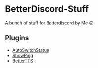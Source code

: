 # BetterDiscord-Stuff
A bunch of stuff for Betterdiscord by Me 🙃

## Plugins
- [AutoSwitchStatus](https://github.com/nicola02nb/BetterDiscord-Stuff/tree/main/Plugins/AutoSwitchStatus)
- [ShowPing](https://github.com/nicola02nb/BetterDiscord-Stuff/tree/main/Plugins/ShowPing)
- [BetterTTS](https://github.com/nicola02nb/BetterDiscord-Stuff/tree/main/BetterTTS/BetterTTS)
